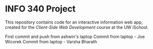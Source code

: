 # INFO 340 Project

This repository contains code for an interactive information web app, created for the _Client-Side Web Development_ course at the UW iSchool.

First commit and push from ashwin's laptop
Commit from laptop - Joe Wicorek 
Commit from laptop - Varsha Bharath
